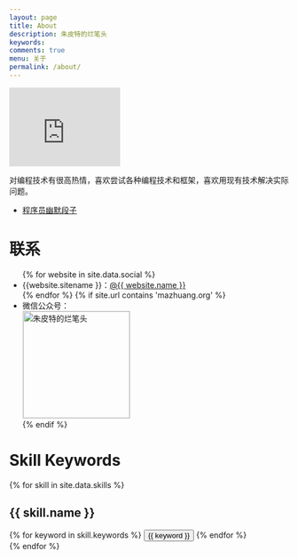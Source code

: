 ```yaml
---
layout: page
title: About
description: 朱皮特的烂笔头
keywords: 
comments: true
menu: 关于
permalink: /about/
---
```



<iframe src="https://githubbadge.appspot.com/bigsinger?s=1" style="border: 0;height: 142px;width: 200px;overflow: hidden;" frameBorder="0"></iframe>

对编程技术有很高热情，喜欢尝试各种编程技术和框架，喜欢用现有技术解决实际问题。

- [程序员幽默段子](https://www.zhupite.com/other/joke.html)



# 联系

<ul>
{% for website in site.data.social %}
<li>{{website.sitename }}：<a href="{{ website.url }}" target="_blank">@{{ website.name }}</a></li>
{% endfor %}
{% if site.url contains 'mazhuang.org' %}
<li>
微信公众号：<br />
<img style="height:192px;width:192px;border:1px solid lightgrey;" src="{{ assets_base_url }}/assets/images/qrcode.jpg" alt="朱皮特的烂笔头" />
</li>
{% endif %}
</ul>


# Skill Keywords

{% for skill in site.data.skills %}
## {{ skill.name }}
<div class="btn-inline">
{% for keyword in skill.keywords %}
<button class="btn btn-outline" type="button">{{ keyword }}</button>
{% endfor %}
</div>
{% endfor %}
